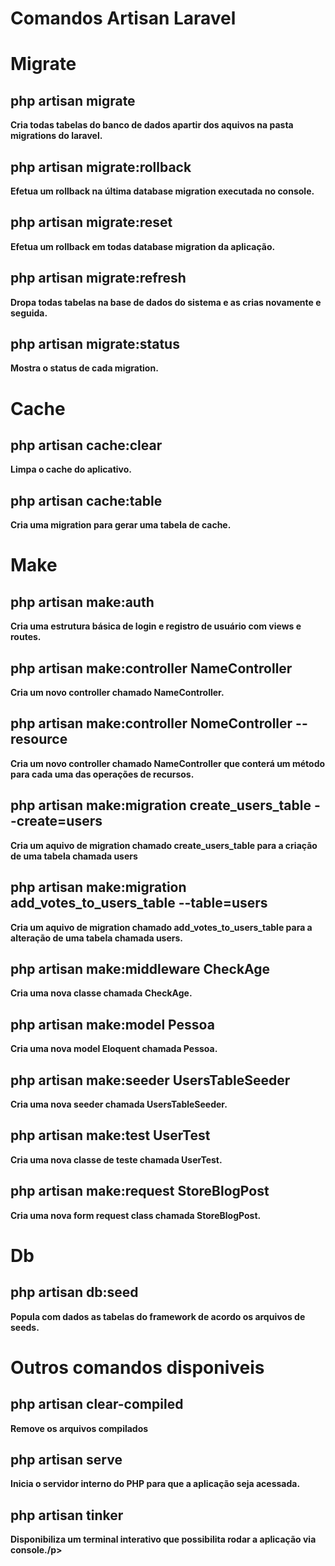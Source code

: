 <h1>Comandos Artisan Laravel<h1>

<h1><b>Migrate<b></h1>
<h2><b>php artisan migrate<b></h2>
  <p>Cria todas tabelas do banco de dados apartir dos aquivos na pasta migrations do laravel.</p>
<h2><b>php artisan migrate:rollback</b></h2>
  <p>Efetua um rollback na última database migration executada no console.</p>
<h2><b>php artisan migrate:reset</b></h2> 
  <p>Efetua um rollback em todas database migration da aplicação.</p>
<h2><b>php artisan migrate:refresh</b></h2>
  <p>Dropa todas tabelas na base de dados do sistema e as crias novamente e seguida.</p>
<h2><b>php artisan migrate:status</b></h2>
  <p>Mostra o status de cada migration.</p>
 
<h1><b>Cache</b></h1>
<h2><b>php artisan cache:clear</b></h2>
  <p>Limpa o cache do aplicativo.</p>
<h2><b>php artisan cache:table</b></h2>        
  <p>Cria uma migration para gerar uma tabela de cache.</p>
  
<h1><b>Make</b></h1>
<h2><b>php artisan make:auth</b></h2>
  <p>Cria uma estrutura básica de login e registro de usuário com views e routes.</p>
<h2><b>php artisan make:controller NameController</b></h2>
  <p>Cria um novo controller chamado <b>NameController</b>.</p>
<h2><b>php artisan make:controller NomeController --resource</b></h2>
  <p>Cria um novo controller chamado <b>NameController</b> que conterá um método para cada uma das operações de recursos.</p>
<h2><b>php artisan make:migration create_users_table --create=users<b></h2>
  <p>Cria um aquivo de migration chamado <b>create_users_table</b> para a criação de uma tabela chamada <b>users</b></p>
<h2>php artisan make:migration add_votes_to_users_table --table=users</h2>
  <p>Cria um aquivo de migration chamado <b>add_votes_to_users_table</b> para a alteração de uma tabela chamada <b>users</b>.</p>
<h2>php artisan make:middleware CheckAge</h2>
  <p>Cria uma nova classe chamada <b>CheckAge</b>.</p>
<h2>php artisan make:model Pessoa</h2>
  <p>Cria uma nova model Eloquent chamada <b>Pessoa</b>.</p>
<h2>php artisan make:seeder UsersTableSeeder</h2>
  <p>Cria uma nova seeder chamada <b>UsersTableSeeder</b>.</p>
<h2>php artisan make:test UserTest</h2>
  <p>Cria uma nova classe de teste chamada <b>UserTest</b>.</p>
<h2>php artisan make:request StoreBlogPost</h2>
  <p>Cria uma nova form request class chamada <b>StoreBlogPost</b>.</p>
  
<h1><b>Db</b></h1>
<h2><b>php artisan db:seed<b></h2>
  <p>Popula com dados as tabelas do framework de acordo os arquivos de seeds.</p>

<h1><b>Outros comandos disponiveis</h1>
<h2><b>php artisan clear-compiled<b></h2>
  <p>Remove os arquivos compilados</p>
<h2><b>php artisan serve<b></h2>
  <p>Inicia o servidor interno do PHP para que a aplicação seja acessada.</p>
<h2><b>php artisan tinker<b></h2>
  <p>Disponibiliza um terminal interativo que possibilita rodar a aplicação via console./p>
  

  

